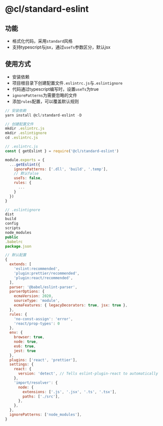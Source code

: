 # @cl/standard-eslint

## 功能

- 格式化代码，采用`standard`风格
- 支持typescript与jsx，通过`useTs`参数区分，默认jsx

## 使用方式

- 安装依赖
- 项目根目录下创建配置文件`.eslintrc.js`与`.eslintignore`
- 代码通过typescript编写时，设置`useTs`为true
- `ignorePatterns`为需要忽略的文件
- 添加`rules`配置，可以覆盖默认规则

```javascript
// 安装依赖
yarn install @cl/standard-eslint -D
```

```javascript
// 创建配置文件
mkdir .eslintrc.js
mkdir .eslintignore
cd .eslintrc.js
```

```javascript
// .eslintrc.js
const { getEslint } = require('@cl/standard-eslint')

module.exports = {
  ...getEslint({
    ignorePatterns: ['.dll', 'build', '.temp'],
    // 默认false
    useTs: false,
    rules: {
      ...
    }
  })
}
```

```javascript
// .eslintignore
dist
build
config
scripts
node_modules
public
.babelrc
package.json
```

```javascript
// 默认配置
{
  extends: [
    'eslint:recommended',
    'plugin:prettier/recommended',
    'plugin:react/recommended',
  ],
  parser: '@babel/eslint-parser',
  parserOptions: {
    ecmaVersion: 2020,
    sourceType: 'module',
    ecmaFeatures: { legacyDecorators: true, jsx: true },
  },
  rules: {
    'no-const-assign': 'error',
    'react/prop-types': 0
  },
  env: {
    browser: true,
    node: true,
    es6: true,
    jest: true
  },
  plugins: ['react', 'prettier'],
  settings: {
    react: {
      version: 'detect', // Tells eslint-plugin-react to automatically detect the version of React to use
    },
    'import/resolver': {
      node: {
        extensions: ['.js', '.jsx', '.ts', '.tsx'],
        paths: ['./src'],
      },
    },
  },
  ignorePatterns: ['node_modules'],
}
```
